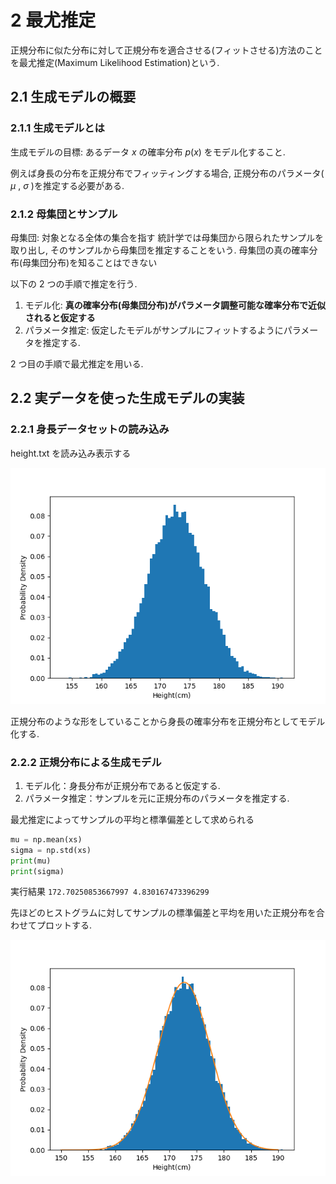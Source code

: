 # 2 最尤推定

正規分布に似た分布に対して正規分布を適合させる(フィットさせる)方法のことを最尤推定(Maximum Likelihood Estimation)という.

## 2.1 生成モデルの概要

### 2.1.1 生成モデルとは

生成モデルの目標: あるデータ $x$ の確率分布 $p(x)$ をモデル化すること.

例えば身長の分布を正規分布でフィッティングする場合, 正規分布のパラメータ( $\mu$ , $\sigma$ )を推定する必要がある.

### 2.1.2 母集団とサンプル

母集団: 対象となる全体の集合を指す
統計学では母集団から限られたサンプルを取り出し, そのサンプルから母集団を推定することをいう.
母集団の真の確率分布(母集団分布)を知ることはできない

以下の 2 つの手順で推定を行う.

1. モデル化: **真の確率分布(母集団分布)がパラメータ調整可能な確率分布で近似されると仮定する**
2. パラメータ推定: 仮定したモデルがサンプルにフィットするようにパラメータを推定する.

2 つ目の手順で最尤推定を用いる.

## 2.2 実データを使った生成モデルの実装

### 2.2.1 身長データセットの読み込み

height.txt を読み込み表示する

![alt text](img/2_4.png)

正規分布のような形をしていることから身長の確率分布を正規分布としてモデル化する.

### 2.2.2 正規分布による生成モデル

1. モデル化：身長分布が正規分布であると仮定する.
2. パラメータ推定：サンプルを元に正規分布のパラメータを推定する.

最尤推定によってサンプルの平均と標準偏差として求められる

```Python
mu = np.mean(xs)
sigma = np.std(xs)
print(mu)
print(sigma)
```

実行結果
`172.70250853667997
4.830167473396299`

先ほどのヒストグラムに対してサンプルの標準偏差と平均を用いた正規分布を合わせてプロットする.

![alt text](img/2_6.png)

